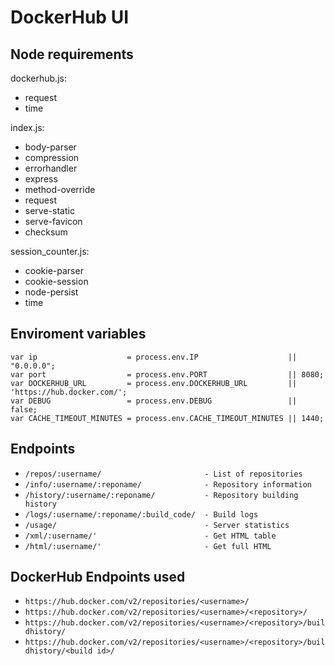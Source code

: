 # DockerHub UI

## Node requirements
dockerhub.js:
 - request
 - time

index.js:
 - body-parser
 - compression
 - errorhandler
 - express
 - method-override
 - request
 - serve-static
 - serve-favicon
 - checksum

session_counter.js:
 - cookie-parser
 - cookie-session
 - node-persist
 - time

## Enviroment variables
```
var ip                    = process.env.IP                    || "0.0.0.0";
var port                  = process.env.PORT                  || 8080;
var DOCKERHUB_URL         = process.env.DOCKERHUB_URL         || 'https://hub.docker.com/';
var DEBUG                 = process.env.DEBUG                 || false;
var CACHE_TIMEOUT_MINUTES = process.env.CACHE_TIMEOUT_MINUTES || 1440;
```

## Endpoints
 - ```/repos/:username/                       - List of repositories```
 - ```/info/:username/:reponame/              - Repository information```
 - ```/history/:username/:reponame/           - Repository building history```
 - ```/logs/:username/:reponame/:build_code/  - Build logs```
 - ```/usage/                                 - Server statistics```
 - ```/xml/:username/'                        - Get HTML table```
 - ```/html/:username/'                       - Get full HTML```

## DockerHub Endpoints used
 - ```https://hub.docker.com/v2/repositories/<username>/```
 - ```https://hub.docker.com/v2/repositories/<username>/<repository>/```
 - ```https://hub.docker.com/v2/repositories/<username>/<repository>/buildhistory/```
 - ```https://hub.docker.com/v2/repositories/<username>/<repository>/buildhistory/<build id>/```

